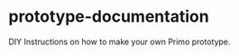 prototype-documentation
=======================

DIY Instructions on how to make your own Primo prototype.
